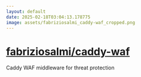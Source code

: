 ```yaml
---
layout: default
date: 2025-02-18T03:04:13.178775
image: assets/fabriziosalmi_caddy-waf_cropped.png
---
```


# [fabriziosalmi/caddy-waf](https://github.com/fabriziosalmi/caddy-waf)

Caddy WAF middleware for threat protection
